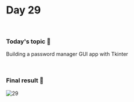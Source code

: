 # Day 29

&nbsp;

### Today's topic 🎯
Building a password manager GUI app with Tkinter

&nbsp;

### Final result 🎉
![29](https://user-images.githubusercontent.com/22590804/189540666-9bdd86bd-0aa6-4bd5-ae88-01cb6410aeff.jpeg)

